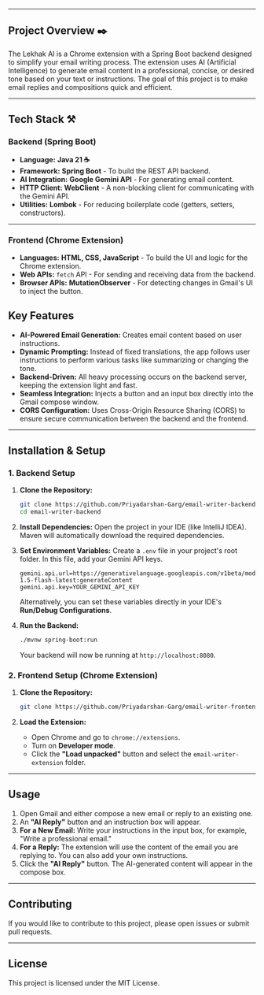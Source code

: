 
-----

## Project Overview ✒️

The Lekhak AI is a Chrome extension with a Spring Boot backend designed to simplify your email writing process. The extension uses AI (Artificial Intelligence) to generate email content in a professional, concise, or desired tone based on your text or instructions. The goal of this project is to make email replies and compositions quick and efficient.

-----


## Tech Stack ⚒️

### Backend (Spring Boot)
- **Language:** **Java 21 ☕**
- **Framework:** **Spring Boot** - To build the REST API backend.
- **AI Integration:** **Google Gemini API** - For generating email content.
- **HTTP Client:** **WebClient** - A non-blocking client for communicating with the Gemini API.
- **Utilities:** **Lombok** - For reducing boilerplate code (getters, setters, constructors).

---

### Frontend (Chrome Extension)
- **Languages:** **HTML, CSS, JavaScript** - To build the UI and logic for the Chrome extension.
- **Web APIs:** `fetch` API - For sending and receiving data from the backend.
- **Browser APIs:** **MutationObserver** - For detecting changes in Gmail's UI to inject the button.

## Key Features

* **AI-Powered Email Generation:** Creates email content based on user instructions.
* **Dynamic Prompting:** Instead of fixed translations, the app follows user instructions to perform various tasks like summarizing or changing the tone.
* **Backend-Driven:** All heavy processing occurs on the backend server, keeping the extension light and fast.
* **Seamless Integration:** Injects a button and an input box directly into the Gmail compose window.
* **CORS Configuration:** Uses Cross-Origin Resource Sharing (CORS) to ensure secure communication between the backend and the frontend.

-----

## Installation & Setup

### 1\. Backend Setup

1.  **Clone the Repository:**

    ```bash
    git clone https://github.com/Priyadarshan-Garg/email-writer-backend.git
    cd email-writer-backend
    ```

2.  **Install Dependencies:**
    Open the project in your IDE (like IntelliJ IDEA). Maven will automatically download the required dependencies.

3.  **Set Environment Variables:**
    Create a `.env` file in your project's root folder. In this file, add your Gemini API keys.

    ```env
    gemini.api.url=https://generativelanguage.googleapis.com/v1beta/models/gemini-1.5-flash-latest:generateContent
    gemini.api.key=YOUR_GEMINI_API_KEY
    ```

    Alternatively, you can set these variables directly in your IDE's **Run/Debug Configurations**.

4.  **Run the Backend:**

    ```bash
    ./mvnw spring-boot:run
    ```

    Your backend will now be running at `http://localhost:8080`.

### 2\. Frontend Setup (Chrome Extension)

1.  **Clone the Repository:**

    ```bash
    git clone https://github.com/Priyadarshan-Garg/email-writer-frontend
    ```

2.  **Load the Extension:**

    * Open Chrome and go to `chrome://extensions`.
    * Turn on **Developer mode**.
    * Click the **"Load unpacked"** button and select the `email-writer-extension` folder.

-----

## Usage

1.  Open Gmail and either compose a new email or reply to an existing one.
2.  An **"AI Reply"** button and an instruction box will appear.
3.  **For a New Email:** Write your instructions in the input box, for example, "Write a professional email."
4.  **For a Reply:** The extension will use the content of the email you are replying to. You can also add your own instructions.
5.  Click the **"AI Reply"** button. The AI-generated content will appear in the compose box.

-----

## Contributing

If you would like to contribute to this project, please open issues or submit pull requests.

-----

## License

This project is licensed under the MIT License.